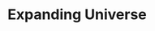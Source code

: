 ---
layout: prompt
type: flux
title: Expanding Universe
badge_main: Flux Prompt
canva_page: 13
trigger_field:
  id: trigger-word-input
  label: Trigger Word
  placeholder: "give your trigger word"
  default: "your trigger word"
  copy_label: Copy Prompt
  token: "(your-trigger-word)"
prompt: |
    (your-trigger-word) wearing a dark blue T-shirt connects his fingertip to a hovering orb of alien energy; magenta pulses trace his veins, and his face tilts up with pleased surprise as the rainforest hums in harmony.
---
